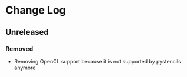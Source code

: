# Change Log

## Unreleased

### Removed
* Removing OpenCL support because it is not supported by pystencils anymore
